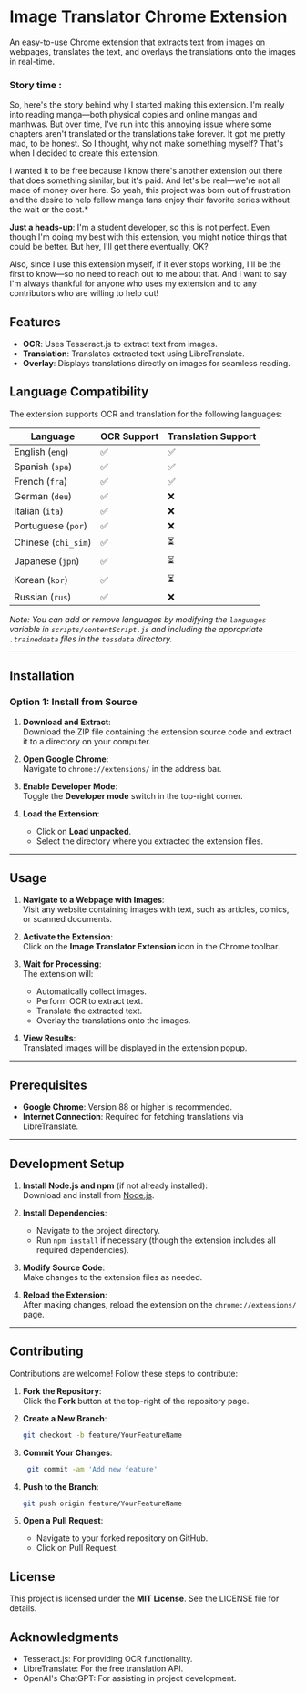 # Image Translator Chrome Extension

An easy-to-use Chrome extension that extracts text from images on webpages, translates the text, and overlays the translations onto the images in real-time.
### Story time :
So, here's the story behind why I started making this extension. I'm really into reading manga—both physical copies and online mangas and manhwas. But over time, I've run into this annoying issue where some chapters aren't translated or the translations take forever. It got me pretty mad, to be honest. So I thought, why not make something myself? That's when I decided to create this extension.

I wanted it to be free because I know there's another extension out there that does something similar, but it's paid. And let's be real—we're not all made of money over here. So yeah, this project was born out of frustration and the desire to help fellow manga fans enjoy their favorite series without the wait or the cost.*

**Just a heads-up**: I'm a student developer, so this is not perfect. Even though I'm doing my best with this extension, you might notice things that could be better. But hey, I'll get there eventually, OK?

Also, since I use this extension myself, if it ever stops working, I'll be the first to know—so no need to reach out to me about that. And I want to say I'm always thankful for anyone who uses my extension and to any contributors who are willing to help out! 

## Features
- **OCR**: Uses Tesseract.js to extract text from images.
- **Translation**: Translates extracted text using LibreTranslate.
- **Overlay**: Displays translations directly on images for seamless reading.

## Language Compatibility

The extension supports OCR and translation for the following languages:

| Language             | OCR Support | Translation Support |
|----------------------|-------------|---------------------|
| English (`eng`)      | ✅          | ✅                  |
| Spanish (`spa`)      | ✅          | ✅                  |
| French (`fra`)       | ✅          | ✅                  |
| German (`deu`)       | ✅          | ❌                  |
| Italian (`ita`)      | ✅          | ❌                  |
| Portuguese (`por`)   | ✅          | ❌                  |
| Chinese (`chi_sim`)  | ✅          | ⏳                  |
| Japanese (`jpn`)     | ✅          | ⏳                  |
| Korean (`kor`)       | ✅          | ⏳                  |
| Russian (`rus`)      | ✅          | ❌                  |

*Note: You can add or remove languages by modifying the `languages` variable in `scripts/contentScript.js` and including the appropriate `.traineddata` files in the `tessdata` directory.*

---

## Installation

### Option 1: Install from Source
1. **Download and Extract**:  
   Download the ZIP file containing the extension source code and extract it to a directory on your computer.

2. **Open Google Chrome**:  
   Navigate to `chrome://extensions/` in the address bar.

3. **Enable Developer Mode**:  
   Toggle the **Developer mode** switch in the top-right corner.

4. **Load the Extension**:  
   - Click on **Load unpacked**.  
   - Select the directory where you extracted the extension files.

---

## Usage
1. **Navigate to a Webpage with Images**:  
   Visit any website containing images with text, such as articles, comics, or scanned documents.

2. **Activate the Extension**:  
   Click on the **Image Translator Extension** icon in the Chrome toolbar.

3. **Wait for Processing**:  
   The extension will:  
   - Automatically collect images.  
   - Perform OCR to extract text.  
   - Translate the extracted text.  
   - Overlay the translations onto the images.

4. **View Results**:  
   Translated images will be displayed in the extension popup.

---

## Prerequisites
- **Google Chrome**: Version 88 or higher is recommended.
- **Internet Connection**: Required for fetching translations via LibreTranslate.

---

## Development Setup
1. **Install Node.js and npm** (if not already installed):  
   Download and install from [Node.js](https://nodejs.org/).

2. **Install Dependencies**:  
   - Navigate to the project directory.  
   - Run `npm install` if necessary (though the extension includes all required dependencies).

3. **Modify Source Code**:  
   Make changes to the extension files as needed.

4. **Reload the Extension**:  
   After making changes, reload the extension on the `chrome://extensions/` page.

---

## Contributing
Contributions are welcome! Follow these steps to contribute:

1. **Fork the Repository**:  
   Click the **Fork** button at the top-right of the repository page.

2. **Create a New Branch**:  
   ```bash
   git checkout -b feature/YourFeatureName
3. **Commit Your Changes**:
   ```bash
    git commit -am 'Add new feature'
4. **Push to the Branch**:
   ```bash
   git push origin feature/YourFeatureName
5. **Open a Pull Request**:
   - Navigate to your forked repository on GitHub.
   - Click on Pull Request.
   
## License
This project is licensed under the **MIT License**. See the LICENSE file for details.

## Acknowledgments
   - Tesseract.js: For providing OCR functionality.
   - LibreTranslate: For the free translation API.
   - OpenAI's ChatGPT: For assisting in project development.
